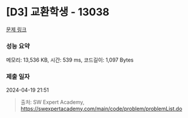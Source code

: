 # [D3] 교환학생 - 13038 

[문제 링크](https://swexpertacademy.com/main/code/problem/problemDetail.do?contestProbId=AXxNn6GaPW4DFASZ) 

### 성능 요약

메모리: 13,536 KB, 시간: 539 ms, 코드길이: 1,097 Bytes

### 제출 일자

2024-04-19 21:51



> 출처: SW Expert Academy, https://swexpertacademy.com/main/code/problem/problemList.do